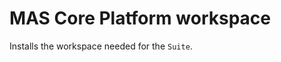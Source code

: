 MAS Core Platform workspace
===============================================================================
Installs the workspace needed for the `Suite`.
